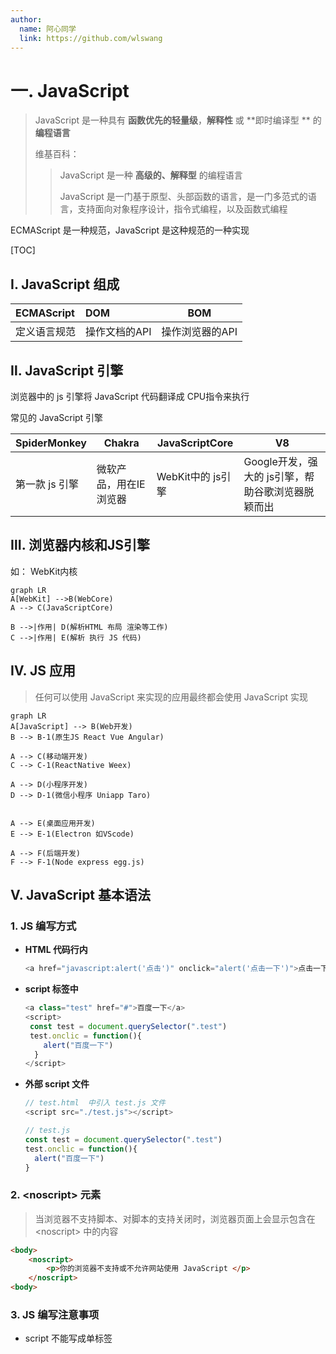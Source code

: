 ```yaml
---
author: 
  name: 阿心同学
  link: https://github.com/wlswang
---
```

# 一. JavaScript

> JavaScript 是一种具有 **函数优先的轻量级**，**解释性** 或 **即时编译型 ** 的 **编程语言**
>
> 维基百科：
>
> >JavaScript 是一种 **高级的、解释型** 的编程语言
> >
> >JavaScript 是一门基于原型、头部函数的语言，是一门多范式的语言，支持面向对象程序设计，指令式编程，以及函数式编程 

ECMAScript 是一种规范，JavaScript 是这种规范的一种实现



<!-- more -->

[TOC]

## Ⅰ. JavaScript 组成

| ECMAScript   | DOM           | BOM             |
| :----------- | :------------ | --------------- |
| 定义语言规范 | 操作文档的API | 操作浏览器的API |

 

## Ⅱ. JavaScript 引擎

浏览器中的 js 引擎将 JavaScript 代码翻译成 CPU指令来执行

常见的 JavaScript 引擎

| SpiderMonkey   | Chakra                 | JavaScriptCore    | V8                                                |
| -------------- | ---------------------- | ----------------- | ------------------------------------------------- |
| 第一款 js 引擎 | 微软产品，用在IE浏览器 | WebKit中的 js引擎 | Google开发，强大的 js引擎，帮助谷歌浏览器脱颖而出 |



## Ⅲ. 浏览器内核和JS引擎

如： WebKit内核

```mermaid
graph LR
A[WebKit] -->B(WebCore) 
A --> C(JavaScriptCore)

B -->|作用| D(解析HTML 布局 渲染等工作)
C -->|作用| E(解析 执行 JS 代码)
```

## Ⅳ. JS 应用

> 任何可以使用 JavaScript 来实现的应用最终都会使用 JavaScript 实现

```mermaid
graph LR
A[JavaScript] --> B(Web开发)
B --> B-1(原生JS React Vue Angular)

A --> C(移动端开发)
C --> C-1(ReactNative Weex)

A --> D(小程序开发)
D --> D-1(微信小程序 Uniapp Taro)


A --> E(桌面应用开发)
E --> E-1(Electron 如VScode)

A --> F(后端开发)
F --> F-1(Node express egg.js)

```

## Ⅴ. JavaScript 基本语法

### 1.  JS 编写方式

 - **HTML 代码行内**

   ```javascript
   <a href="javascript:alert('点击')" onclick="alert('点击一下')">点击一下</a>
   ```

 - **script 标签中**

   ```javascript
   <a class="test" href="#">百度一下</a>
   <script>
   	const test = document.querySelector(".test")
   	test.onclic = function(){
       alert("百度一下")
     }
   </script>
   ```

- **外部 script 文件**

  ```javascript
  // test.html  中引入 test.js 文件
  <script src="./test.js"></script>  
  
  // test.js
  const test = document.querySelector(".test")
  test.onclic = function(){
    alert("百度一下")
  }
  ```

### 2. \<noscript> 元素
> 当浏览器不支持脚本、对脚本的支持关闭时，浏览器页面上会显示包含在 \<noscript> 中的内容

```html
<body>
	<noscript>
		<p>你的浏览器不支持或不允许网站使用 JavaScript </p>
	</noscript>
<body>
```

### 3. JS 编写注意事项

- script 不能写成单标签

  <font color=red>~~<script src="index.js" />~~</font>

 - 可以不写 type 属性

   ```javascript
   <script type="text/javascript"></script>
   
   // 现在可以不写 type 属性，因为 JavaScript 是所有现在浏览器以及 HTML5 中的默认脚本语言
   ```

 - 加载顺序

    -  默认遵 HTML 文档加载顺序， 自上而下的加载顺序
    -  建议将 JavaScript 代码放在 body 子元素的最后一行

 - JavaScript 代码严格区分大小写

   	-  HTML 和 CSS属性不区分大小写，但 JavaScript 严格区分大小写



### 4. JS 交互方式

| 方法                                            | 说明       | 效果                   |
| ----------------------------------------------- | ---------- | ---------------------- |
| alert()                                         | 1个参数    | 浏览器弹窗             |
| **console.log()** <font color='red'>常用</font> | 多个参数   | 浏览器控制台中查看     |
| document.write()                                | 多个字符串 | 浏览器页面中查看       |
| prompt()                                        | 1个参数    | 浏览器接收用户输入数据 |

### 5. chrome调试工具

### 6. JS注释写法

### 7. 插件和配置

## Ⅵ. 变量和数据类型

### 1. 变量的理解

- 程序中数据不断变量
- 盒子，存储某个东西

### 2. 变量的定义

- 分成两个步骤：
  - 变量声明
  - 变量赋值
- 其他的定义方法
  - 先声明，在赋值
  - 同时声明多个变量
- 变量的命名规则
  - 字母、——、%
  - 字母/数字/_/$
  - 不能使用关键字/保留字命名
  - 严格区分大小写
- 变量的命名规范
  - 使用驼峰标识（小驼峰）
  -  = 左右两边加空格
  - 分号 ;
  - 见名知意

### 3. 变量的练习



### 4. 变量的注意

- 如果一个变量未声明就使用的话，那么会报错
- 如果一个变量有声明，但是没有赋值，那么值 undefined
- 不使用var 也可以声明变量（不推荐）

### 5. 认识数据类型 - 动态类型-常见的数据

``

